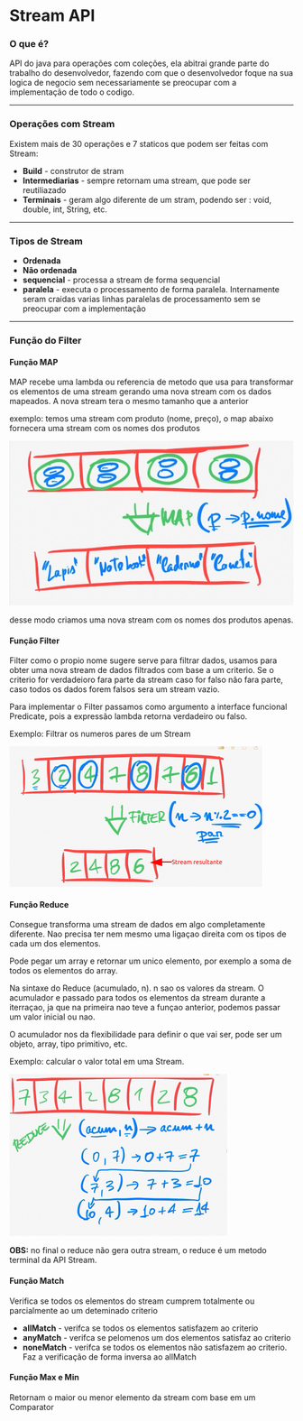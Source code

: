 # Stream API

### O que é?

API do java para operações com coleções, ela abitrai grande parte do trabalho do desenvolvedor, fazendo com que o
desenvolvedor foque na sua logica de negocio sem necessariamente se preocupar com a implementação de todo o codigo.

---

### Operações com Stream

Existem mais de 30 operações e 7 staticos que podem ser feitas com Stream:

- **Build** - construtor de stram
- **Intermediarias** - sempre retornam uma stream, que pode ser reutiliazado
- **Terminais** - geram algo diferente de um stram, podendo ser : void, double, int, String, etc.

---

### Tipos de Stream

- **Ordenada**
- **Não ordenada**
- **sequencial** - processa a stream de forma sequencial
- **paralela** - executa o processamento de forma paralela. Internamente seram craidas varias linhas paralelas de
  processamento sem se preocupar com a implementação

---

### Função do Filter

#### Função MAP

MAP recebe uma lambda ou referencia de metodo que usa para transformar os elementos de uma stream gerando uma nova
stream com os dados mapeados. A nova stream tera o mesmo tamanho que a anterior

exemplo: temos uma stream com produto (nome, preço), o map abaixo fornecera uma stream com os nomes dos produtos

![exemplo de um Map](imagens/map.jpg)

desse modo criamos uma nova stream com os nomes dos produtos apenas.

#### Função Filter

Filter como o propio nome sugere serve para filtrar dados, usamos para obter uma nova stream de dados filtrados com base
a um criterio. Se o criterio for verdadeioro fara parte da stream caso for falso não fara parte, caso todos os dados forem falsos sera um stream vazio.

Para implementar o Filter passamos como argumento a interface funcional Predicate, pois a expressão lambda retorna verdadeiro ou falso.

Exemplo: Filtrar os numeros pares de um Stream

![exemplo de ilustração de um filter](./assets/image.png)

#### Função Reduce

Consegue transforma uma stream de dados em algo completamente diferente. Nao precisa ter nem mesmo uma ligaçao direita com os tipos de cada um dos elementos.

Pode pegar um array e retornar um unico elemento, por exemplo a soma de todos os elementos do array.

Na sintaxe do Reduce (acumulado, n). n sao os valores da stream. O acumulador e passado para todos os elementos da stream durante a iterraçao, ja que na primeira nao teve a funçao anterior, podemos passar um valor inicial ou nao.

O acumulador nos da flexibilidade para definir o que vai ser, pode ser um objeto, array, tipo primitivo, etc.

Exemplo: calcular o valor total em uma Stream.

![](.images/reduce.png)

**OBS:** no final o reduce não gera outra stream, o reduce é um metodo terminal da API Stream.

#### Função Match
Verifica se todos os elementos do stream cumprem totalmente ou parcialmente ao um deteminado criterio
- **allMatch** - verifca se todos os elementos satisfazem ao criterio
- **anyMatch** - verifca se pelomenos um dos elementos satisfaz ao criterio
- **noneMatch** - verifca se todos os elementos não satisfazem ao criterio. Faz a verificação de forma inversa ao allMatch

#### Função Max e Min
Retornam o maior ou menor elemento da stream com base em um Comparator 

